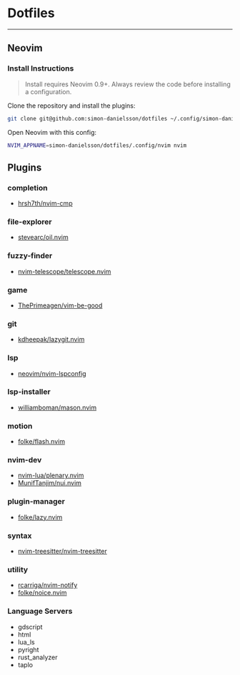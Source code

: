 # Dotfiles

---

## Neovim

### Install Instructions

> Install requires Neovim 0.9+. Always review the code before installing a configuration.

Clone the repository and install the plugins:

```sh
git clone git@github.com:simon-danielsson/dotfiles ~/.config/simon-danielsson/dotfiles
```

Open Neovim with this config:

```sh
NVIM_APPNAME=simon-danielsson/dotfiles/.config/nvim nvim
```

## Plugins

### completion

+ [hrsh7th/nvim-cmp](https://dotfyle.com/plugins/hrsh7th/nvim-cmp)
### file-explorer

+ [stevearc/oil.nvim](https://dotfyle.com/plugins/stevearc/oil.nvim)
### fuzzy-finder

+ [nvim-telescope/telescope.nvim](https://dotfyle.com/plugins/nvim-telescope/telescope.nvim)
### game

+ [ThePrimeagen/vim-be-good](https://dotfyle.com/plugins/ThePrimeagen/vim-be-good)
### git

+ [kdheepak/lazygit.nvim](https://dotfyle.com/plugins/kdheepak/lazygit.nvim)
### lsp

+ [neovim/nvim-lspconfig](https://dotfyle.com/plugins/neovim/nvim-lspconfig)
### lsp-installer

+ [williamboman/mason.nvim](https://dotfyle.com/plugins/williamboman/mason.nvim)
### motion

+ [folke/flash.nvim](https://dotfyle.com/plugins/folke/flash.nvim)
### nvim-dev

+ [nvim-lua/plenary.nvim](https://dotfyle.com/plugins/nvim-lua/plenary.nvim)
+ [MunifTanjim/nui.nvim](https://dotfyle.com/plugins/MunifTanjim/nui.nvim)
### plugin-manager

+ [folke/lazy.nvim](https://dotfyle.com/plugins/folke/lazy.nvim)
### syntax

+ [nvim-treesitter/nvim-treesitter](https://dotfyle.com/plugins/nvim-treesitter/nvim-treesitter)
### utility

+ [rcarriga/nvim-notify](https://dotfyle.com/plugins/rcarriga/nvim-notify)
+ [folke/noice.nvim](https://dotfyle.com/plugins/folke/noice.nvim)
### Language Servers

+ gdscript
+ html
+ lua_ls
+ pyright
+ rust_analyzer
+ taplo
